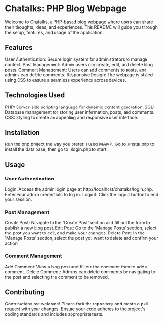 # Chatalks: PHP Blog Webpage

Welcome to Chatalks, a PHP-based blog webpage where users can share their thoughts, ideas, and experiences. This README will guide you through the setup, features, and usage of the application.

## Features

User Authentication: Secure login system for administrators to manage content.
Post Management: Admin users can create, edit, and delete blog posts.
Comment Management: Users can add comments to posts, and admins can delete comments.
Responsive Design: The webpage is styled using CSS to ensure a seamless experience across devices.

## Technologies Used

PHP: Server-side scripting language for dynamic content generation.
SQL: Database management for storing user information, posts, and comments.
CSS: Styling to create an appealing and responsive user interface.

## Installation
Run the php project the way you prefer. I used MAMP. Go to ./instal.php to install the data base, then go to ./login.php to start.

## Usage

### User Authentication
Login: Access the admin login page at http://localhost/chatalks/login.php. Enter your admin credentials to log in.
Logout: Click the logout button to end your session.
### Post Management
Create Post: Navigate to the 'Create Post' section and fill out the form to publish a new blog post.
Edit Post: Go to the 'Manage Posts' section, select the post you want to edit, and make your changes.
Delete Post: In the 'Manage Posts' section, select the post you want to delete and confirm your action.
### Comment Management
Add Comment: View a blog post and fill out the comment form to add a comment.
Delete Comment: Admins can delete comments by navigating to the post and selecting the comment to be removed.

## Contributing

Contributions are welcome! Please fork the repository and create a pull request with your changes. Ensure your code adheres to the project's coding standards and includes appropriate tests.

